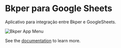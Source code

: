 # Bkper para Google Sheets

Aplicativo para integração entre Bkper e GoogleSheets.

![Bkper App Menu](https://storage.googleapis.com/bkper-public/images/bkper-app-menu.png)

See the [documentation](https://bkper.com/docs) to learn more.


